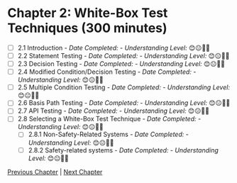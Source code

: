 # Chapter 2: White-Box Test Techniques (300 minutes)

- [ ] 2.1 Introduction - _Date Completed:_ - _Understanding Level:_ 😊😐🤢🤮
- [ ] 2.2 Statement Testing - _Date Completed:_ - _Understanding Level:_ 😊😐🤢🤮
- [ ] 2.3 Decision Testing - _Date Completed:_ - _Understanding Level:_ 😊😐🤢🤮
- [ ] 2.4 Modified Condition/Decision Testing - _Date Completed:_ - _Understanding Level:_ 😊😐🤢🤮
- [ ] 2.5 Multiple Condition Testing - _Date Completed:_ - _Understanding Level:_ 😊😐🤢🤮
- [ ] 2.6 Basis Path Testing - _Date Completed:_ - _Understanding Level:_ 😊😐🤢🤮
- [ ] 2.7 API Testing - _Date Completed:_ - _Understanding Level:_ 😊😐🤢🤮
- [ ] 2.8 Selecting a White-Box Test Technique - _Date Completed:_ - _Understanding Level:_ 😊😐🤢🤮
  - [ ] 2.8.1 Non-Safety-Related Systems - _Date Completed:_ - _Understanding Level:_ 😊😐🤢🤮
  - [ ] 2.8.2 Safety-related systems - _Date Completed:_ - _Understanding Level:_ 😊😐🤢🤮

[Previous Chapter](1-technical-test-analysts-tasks-in-risk-based-testing.md) | [Next Chapter](3-static-and-dynamic-analysis.md)
